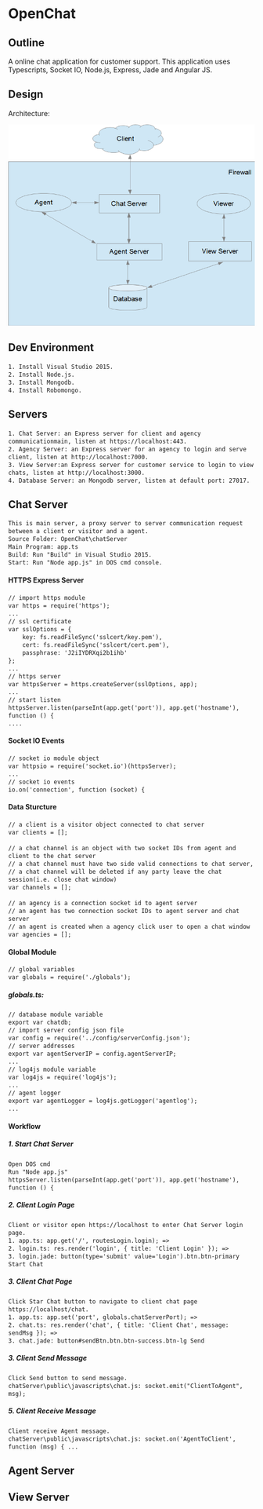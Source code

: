 # OpenChat

## Outline

A online chat application for customer support.
This application uses Typescripts, Socket IO, Node.js, Express, Jade and Angular JS.

## Design

Architecture:

![alt tag](https://github.com/JohnHou2017/OpenChat/blob/master/doc/OpenChatArchitecture.png)

## Dev Environment
```
1. Install Visual Studio 2015.
2. Install Node.js.
3. Install Mongodb.
4. Install Robomongo.
```
## Servers
```
1. Chat Server: an Express server for client and agency communicationmain, listen at https://localhost:443.
2. Agency Server: an Express server for an agency to login and serve client, listen at http://localhost:7000.
3. View Server:an Express server for customer service to login to view chats, listen at http://localhost:3000.
4. Database Server: an Mongodb server, listen at default port: 27017.
```
## Chat Server
```
This is main server, a proxy server to server communication request between a client or visitor and a agent.
Source Folder: OpenChat\chatServer
Main Program: app.ts
Build: Run "Build" in Visual Studio 2015.
Start: Run "Node app.js" in DOS cmd console.
```
#### HTTPS Express Server
```
// import https module
var https = require('https');
...
// ssl certificate
var sslOptions = {
    key: fs.readFileSync('sslcert/key.pem'),
    cert: fs.readFileSync('sslcert/cert.pem'),
    passphrase: 'J2iIYDRXqi2b1ihb'
};
...
// https server
var httpsServer = https.createServer(sslOptions, app);
...
// start listen
httpsServer.listen(parseInt(app.get('port')), app.get('hostname'), function () {
....
``` 
#### Socket IO Events
```
// socket io module object
var httpsio = require('socket.io')(httpsServer);
...
// socket io events
io.on('connection', function (socket) {
```
#### Data Sturcture
```
// a client is a visitor object connected to chat server
var clients = [];

// a chat channel is an object with two socket IDs from agent and client to the chat server
// a chat channel must have two side valid connections to chat server, 
// a chat channel will be deleted if any party leave the chat session(i.e. close chat window)  
var channels = [];

// an agency is a connection socket id to agent server
// an agent has two connection socket IDs to agent server and chat server
// an agent is created when a agency click user to open a chat window
var agencies = [];
```
#### Global Module
```
// global variables
var globals = require('./globals');
```
##### globals.ts:
```
// database module variable
export var chatdb;
// import server config json file
var config = require('../config/serverConfig.json');
// server addresses
export var agentServerIP = config.agentServerIP;
...
// log4js module variable
var log4js = require('log4js');
...
// agent logger
export var agentLogger = log4js.getLogger('agentlog');
...
```
#### Workflow

##### 1. Start Chat Server
```
Open DOS cmd
Run "Node app.js"
httpsServer.listen(parseInt(app.get('port')), app.get('hostname'), function () {
```
##### 2. Client Login Page
```
Client or visitor open https://localhost to enter Chat Server login page. 
1. app.ts: app.get('/', routesLogin.login); => 
2. login.ts: res.render('login', { title: 'Client Login' }); =>
3. login.jade: button(type='submit' value='Login').btn.btn-primary Start Chat
```
##### 3. Client Chat Page
```
Click Star Chat button to navigate to client chat page https://localhost/chat.
1. app.ts: app.set('port', globals.chatServerPort); =>
2. chat.ts: res.render('chat', { title: 'Client Chat', message: sendMsg }); =>
3. chat.jade: button#sendBtn.btn.btn-success.btn-lg Send 
```
##### 3. Client Send Message
```
Click Send button to send message.
chatServer\public\javascripts\chat.js: socket.emit("ClientToAgent", msg);
```
##### 5. Client Receive Message
```
Client receive Agent message.
chatServer\public\javascripts\chat.js: socket.on('AgentToClient', function (msg) { ...           
```

## Agent Server

## View Server

